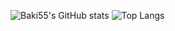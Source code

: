 ![Baki55's GitHub stats](https://github-readme-stats.vercel.app/api?username=Baki55&count_private=true&theme=dark)
![Top Langs](https://github-readme-stats.vercel.app/api/top-langs/?username=Baki55&theme=dark&hide_progress=true)
